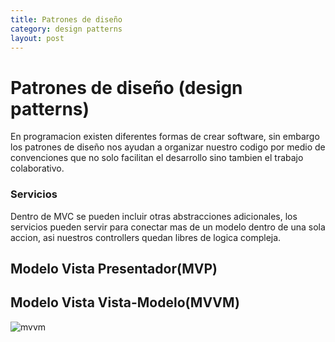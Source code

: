 ```yaml
---
title: Patrones de diseño
category: design patterns
layout: post
---
```


# Patrones de diseño (design patterns)

En programacion existen diferentes formas de crear software, sin embargo los patrones de diseño nos ayudan a organizar nuestro codigo por medio de convenciones que no solo facilitan el desarrollo sino tambien el trabajo colaborativo.

### Servicios

Dentro de MVC se pueden incluir otras abstracciones adicionales, los servicios pueden servir para conectar mas de un modelo dentro de una sola accion, asi nuestros controllers quedan libres de logica compleja.

## Modelo Vista Presentador(MVP)

## Modelo Vista Vista-Modelo(MVVM)
![mvvm](https://user-images.githubusercontent.com/214138/31826768-90427e3a-b57b-11e7-8bca-ad793349dcf7.png)
